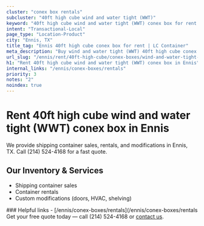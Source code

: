 ```yaml
---
cluster: "conex box rentals"
subcluster: "40ft high cube wind and water tight (WWT)"
keyword: "40ft high cube wind and water tight (WWT) conex box for rent Ennis, TX"
intent: "Transactional-Local"
page_type: "Location-Product"
city: "Ennis, TX"
title_tag: "Ennis 40ft high cube conex box for rent | LC Container"
meta_description: "Buy wind and water tight (WWT) 40ft high cube conex box rent with local delivery in Ennis, TX. LC Container — local Since 2003. Request a fast quote today."
url_slug: "/ennis/rent/40ft-high-cube/conex-boxes/wind-and-water-tight-wwt"
h1: "Rent 40ft high cube wind and water tight (WWT) conex box in Ennis"
internal_links: "/ennis/conex-boxes/rentals"
priority: 3
notes: "2"
noindex: true
---
```


# Rent 40ft high cube wind and water tight (WWT) conex box in Ennis

We provide shipping container sales, rentals, and modifications in Ennis, TX. Call (214) 524-4168 for a fast quote.

## Our Inventory & Services
- Shipping container sales
- Container rentals
- Custom modifications (doors, HVAC, shelving)

<div data-section="internal-links">
### Helpful links
- [/ennis/conex-boxes/rentals](/ennis/conex-boxes/rentals
</div>

<div data-section="cta">
Get your free quote today — call (214) 524-4168 or <a href="/contact">contact us</a>.
</div>

<script type="application/ld+json">{"@context":"https://schema.org","@type":"FAQPage","mainEntity":[{"@type":"Question","name":"How much does delivery cost in Ennis, TX?","acceptedAnswer":{"@type":"Answer","text":"Delivery costs vary by distance and container size. Most deliveries in Ennis, TX range from $150-$300. Call (214) 524-4168 for an exact quote based on your specific location."}},{"@type":"Question","name":"Do you offer financing or payment plans?","acceptedAnswer":{"@type":"Answer","text":"We accept major credit cards, checks, and can discuss commercial terms for bulk purchases. Call (214) 524-4168 to discuss options."}},{"@type":"Question","name":"Can you customize containers in Ennis, TX?","acceptedAnswer":{"@type":"Answer","text":"Yes — we perform modifications like doors, HVAC, insulation, and shelving. Request a custom quote at (214) 524-4168 or via our contact form."}}]}</script>

